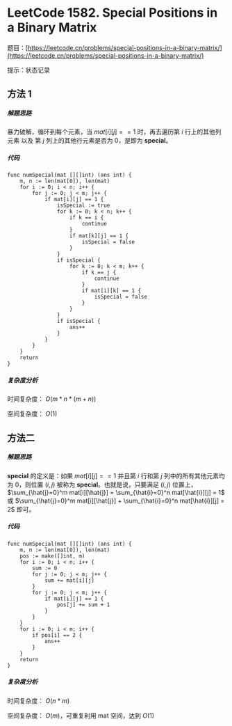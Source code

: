 # LeetCode 1582. Special Positions in a Binary Matrix

题目：[https://leetcode.cn/problems/special-positions-in-a-binary-matrix/](https://leetcode.cn/problems/special-positions-in-a-binary-matrix/)

提示：状态记录

## 方法 1

##### 解题思路

暴力破解，循环到每个元素，当 $mat[i][j] == 1$ 时，再去遍历第 $i$ 行上的其他列元素 以及 第 $j$ 列上的其他行元素是否为 0，是即为 **special**。

##### 代码

```golang
func numSpecial(mat [][]int) (ans int) {
	m, n := len(mat[0]), len(mat)
	for i := 0; i < n; i++ {
		for j := 0; j < m; j++ {
			if mat[i][j] == 1 {
				isSpecial := true
				for k := 0; k < n; k++ {
					if k == i {
						continue
					}
					if mat[k][j] == 1 {
						isSpecial = false
					}
				}
				if isSpecial {
					for k := 0; k < m; k++ {
						if k == j {
							continue
						}
						if mat[i][k] == 1 {
							isSpecial = false
						}
					}
				}
				if isSpecial {
					ans++
				}
			}
		}
	}
	return
}
```

##### 复杂度分析
时间复杂度： $O(m * n * (m + n))$

空间复杂度： $O(1)$

## 方法二
##### 解题思路

**special** 的定义是：如果 $mat[i][j] == 1$ 并且第 $i$ 行和第 $j$ 列中的所有其他元素均为 0，则位置 $(i, j)$ 被称为 **special**。也就是说，只要满足 $(i, j)$ 位置上， $\sum_{\hat{j}=0}^m mat[i][\hat{j}] = \sum_{\hat{i}=0}^n mat[\hat{i}][j] = 1$ 或 $\sum_{\hat{j}=0}^m mat[i][\hat{j}] + \sum_{\hat{i}=0}^n mat[\hat{i}][j] = 2$ 即可。 

##### 代码
```golang
func numSpecial(mat [][]int) (ans int) {
	m, n := len(mat[0]), len(mat)
	pos := make([]int, m)
	for i := 0; i < n; i++ {
		sum := 0
		for j := 0; j < m; j++ {
			sum += mat[i][j]
		}
		for j := 0; j < m; j++ {
			if mat[i][j] == 1 {
				pos[j] += sum + 1
			}
		}
	}
	for i := 0; i < m; i++ {
		if pos[i] == 2 {
			ans++
		}
	}
	return
}
```

##### 复杂度分析
时间复杂度： $O(n * m)$

空间复杂度： $O(m)$，可重复利用 mat 空间，达到 $O(1)$
